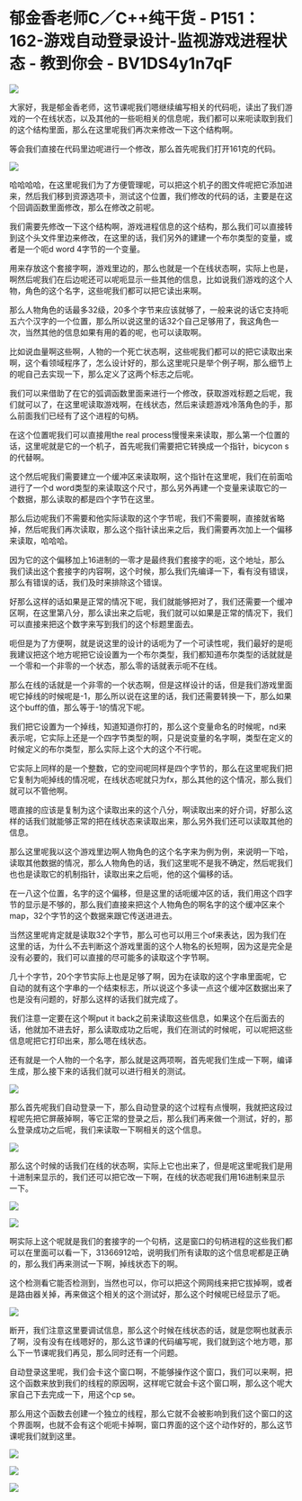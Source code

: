 # 郁金香老师C／C++纯干货 - P151：162-游戏自动登录设计-监视游戏进程状态 - 教到你会 - BV1DS4y1n7qF

![](img/1ba71c7d100f54a454102fc2a21687aa_0.png)

大家好，我是郁金香老师，这节课呢我们嗯继续编写相关的代码呃，读出了我们游戏的一个在线状态，以及其他的一些呃相关的信息呢，我们都可以来呃读取到我们的这个结构里面，那么在这里呢我们再次来修改一下这个结构啊。

等会我们直接在代码里边呢进行一个修改，那么首先呢我们打开161克的代码。

![](img/1ba71c7d100f54a454102fc2a21687aa_2.png)

哈哈哈哈，在这里呢我们为了方便管理呢，可以把这个机子的图文件呢把它添加进来，然后我们移到资源选项卡，测试这个位置，我们修改的代码的话，主要是在这个回调函数里面修改，那么在修改之前呢。

我们需要先修改一下这个结构啊，游戏进程信息的这个结构，那么我们可以直接转到这个头文件里边来修改，在这里的话，我们另外的建建一个布尔类型的变量，或者是一个呃d word 4字节的一个变量。

用来存放这个套接字啊，游戏里边的，那么也就是一个在线状态啊，实际上也是，啊然后呢我们在后边呢还可以呢呃显示一些其他的信息，比如说我们游戏的这个人物，角色的这个名字，这些呢我们都可以把它读出来啊。

那么人物角色的话最多32级，20多个字节来应该就够了，一般来说的话它支持呃五六个汉字的一个位置，那么所以说这里的话32个自己足够用了，我这角色一次，当然其他的信息如果有用的着的呢，也可以读取啊。

比如说血量啊这些啊，人物的一个死亡状态啊，这些呢我们都可以的把它读取出来啊，这个看领域程序了，怎么设计好的，那么这里呢只是举个例子啊，那么细节上的呢自己去实现一下，那么定义了这两个标志之后呢。

我们可以来借助了在它的弧调函数里面来进行一个修改，获取游戏标题之后呢，我们就可以了，在这里呢读取游戏啊，在线状态，然后来读题游戏冷落角色的手，那么前面我们已经有了这个进程的句柄。

在这个位置呢我们可以直接用the real process慢慢来来读取，那么第一个位置的话，这里呢就是它的一个机子，首先呢我们需要把它转换成一个指针，bicycon s的代替啊。

这个然后呢我们需要建立一个缓冲区来读取啊，这个指针在这里呢，我们在前面哈进行了一个d word类型的来读取这个尺寸，那么另外再建一个变量来读取它的一个数据，那么读取的都是四个字节在这里。

那么后边呢我们不需要和他实际读取的这个字节呢，我们不需要啊，直接就省略掉，然后呢我们再次读取，那么这个指针读出来之后，我们需要再次加上一个偏移来读取，哈哈哈。

因为它的这个偏移加上16进制的一零才是最终我们套接字的呃，这个地址，那么我们读出这个套接字的内容啊，这个时候，那么我们先编译一下，看有没有错误，那么有错误的话，我们及时来排除这个错误。

好那么这样的话如果是正常的情况下呢，我们就能够把对了，我们还需要一个缓冲区啊，在这里第八分，那么读出来之后呢，我们就可以如果是正常的情况下，我们可以直接来把这个数字来写到我们的这个标题里面去。

呃但是为了方便啊，就是说这里的设计的话呃为了一个可读性呢，我们最好的是呃我建议把这个地方呢把它设设置为一个布尔类型，我们都知道布尔类型的话就就是一个零和一个非零的一个状态，那么零的话就表示呃不在线。

那么在线的话就是一个非零的一个状态啊，但是这样设计的话，但是我们游戏里面呢它掉线的时候呢是-1，那么所以说在这里的话，我们还需要转换一下，那么如果这个buff的值，那么等于-1的情况下呢。

我们把它设置为一个掉线，知道知道你打的，那么这个变量命名的时候呢，nd来表示呢，它实际上还是一个四字节类型的啊，只是说变量的名字啊，类型在定义的时候定义的布尔类型，那么实际上这个大的这个不行呢。

它实际上同样的是一个整数，它的空间呢同样是四个字节的，那么在这里呢我们把它复制为呃掉线的情况呢，在线状态呢就只为fx，那么其他的这个情况，那么我们就可以不管他啊。

嗯直接的应该是复制为这个读取出来的这个八分，啊读取出来的好介词，好那么这样的话我们就能够正常的把在线状态来读取出来，那么另外我们还可以读取其他的信息。

那么这里呢我以这个游戏里边啊人物角色的这个名字来为例为例，来说明一下哈，读取其他数据的情况，那么人物角色的话，我们这里呢不是我不确定，然后呢我们也也是读取它的机制指针，读取出来之后呃，他的这个偏移的话。

在一八这个位置，名字的这个偏移，但是这里的话呃缓冲区的话，我们用这个四字节的显示是不够的，那么我们直接来把这个人物角色的啊名字的这个缓冲区来个map，32个字节的这个数据来跟它传送进进去。

当然这里呢肯定就是读取32个字节，那么可也可以用三个of来表达，因为我们在这里的话，为什么不去判断这个游戏里面的这个人物名的长短啊，因为这是完全是没有必要的，我们可以直接的尽可能多的读取这个字节啊。

几十个字节，20个字节实际上也是足够了啊，因为在读取的这个字串里面呢，它自动的就有这个字串的一个结束标志，所以说这个多读一点这个缓冲区数据出来了也是没有问题的，好那么这样的话我们就完成了。

我们注意一定要在这个啊put it back之前来读取这些信息，如果这个在后面去的话，他就加不进去好，那么读取成功之后呢，我们在测试的时候呢，可以呢把这些信息呢把它打印出来，那么嗯在线状态。

还有就是一个人物的一个名字，那么就是这两项啊，首先呢我们生成一下啊，编译生成，那么接下来的话我们就可以进行相关的测试。



![](img/1ba71c7d100f54a454102fc2a21687aa_4.png)

那么首先呢我们自动登录一下，那么自动登录的这个过程有点慢啊，我就把这段过程呢先把它屏蔽掉啊，等它正常的登录之后，那么我们再来做一个测试，好的，那么登录成功之后呢，我们来读取一下啊相关的这个信息。



![](img/1ba71c7d100f54a454102fc2a21687aa_6.png)

那么这个时候的话我们在线的状态啊，实际上它也出来了，但是呢这里呢我们是用十进制来显示的，我们还可以把它改一下啊，在线的状态呢我们用16进制来显示一下。



![](img/1ba71c7d100f54a454102fc2a21687aa_8.png)

![](img/1ba71c7d100f54a454102fc2a21687aa_9.png)

啊实际上这个呢就是我们的套接字的一个句柄，这是窗口的句柄进程的这些我们都可以在里面可以看一下，31366912哈，说明我们所有读取的这个信息呢都是正确的，那么我们再来测试一下啊，掉线状态下的啊。

这个检测看它能否检测到，当然也可以，你可以把这个网网线来把它拔掉啊，或者是路由器关掉，再来做这个相关的这个测试好，那么这个时候呢已经显示了呃。



![](img/1ba71c7d100f54a454102fc2a21687aa_11.png)

断开，我们注意这里要调试信息，那么这个时候在线状态的话，就是您啊也就表示了啊，没有没有在线嗯好的，那么这节课的代码编写呢，我们就到这个地方嗯，那么下一节课呢我们再见，那么同时还有一个问题。

自动登录这里呢，我们会卡这个窗口啊，不能够操作这个窗口，我们可以来啊，把这个函数来放到我们的线程的原因啊，这样呢它就会卡这个窗口啊，那么这个呢大家自己下去完成一下，用这个cp se。

那么用这个函数去创建一个独立的线程，那么它就不会被影响到我们这个窗口的这个界面啊，也就不会有这个呃呃卡掉啊，窗口界面的这个这个动作好的，那么这节课呢我们就到这里。



![](img/1ba71c7d100f54a454102fc2a21687aa_13.png)

![](img/1ba71c7d100f54a454102fc2a21687aa_14.png)

![](img/1ba71c7d100f54a454102fc2a21687aa_15.png)